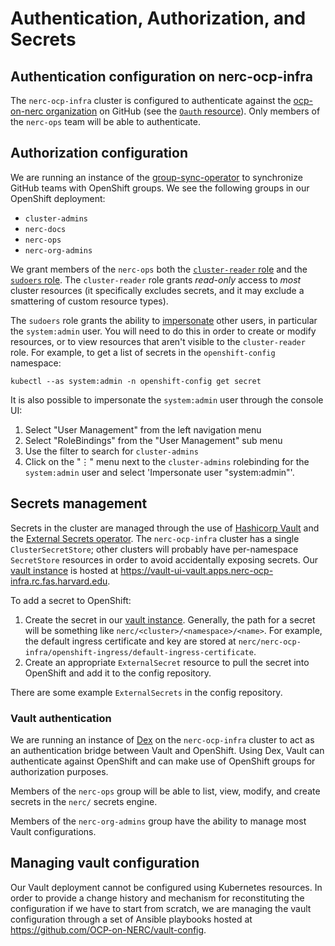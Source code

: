 # Authentication, Authorization, and Secrets

## Authentication configuration on nerc-ocp-infra

The `nerc-ocp-infra` cluster is configured to authenticate against the [ocp-on-nerc organization][] on GitHub (see the [`Oauth` resource][oauth]). Only members of the `nerc-ops` team will be able to authenticate.

[ocp-on-nerc organization]: https://github.com/OCP-on-NERC
[oauth]: https://github.com/OCP-on-NERC/nerc-ocp-config/blob/main/cluster-scope/overlays/nerc-ocp-infra/oauths/cluster_patch.yaml

## Authorization configuration

We are running an instance of the [group-sync-operator][] to synchronize GitHub teams with OpenShift groups. We see the following groups in our OpenShift deployment:

[group-sync-operator]: https://github.com/redhat-cop/group-sync-operator

- `cluster-admins`
- `nerc-docs`
- `nerc-ops`
- `nerc-org-admins`

We grant members of the `nerc-ops` both the [`cluster-reader` role][cluster-reader] and the [`sudoers` role][sudoers]. The `cluster-reader` role grants *read-only* access to *most* cluster resources (it specifically excludes secrets, and it may exclude a smattering of custom resource types).

The `sudoers` role grants the ability to [impersonate][] other users, in particular the `system:admin` user. You will need to do this in order to create or modify resources, or to view resources that aren't visible to the `cluster-reader` role.  For example, to get a list of secrets in the `openshift-config` namespace:

```
kubectl --as system:admin -n openshift-config get secret
```

It is also possible to impersonate the `system:admin` user through the console UI:

1. Select "User Management" from the left navigation menu
1. Select "RoleBindings" from the "User Management" sub menu
1. Use the filter to search for `cluster-admins`
1. Click on the "⋮" menu next to the `cluster-admins` rolebinding for the `system:admin` user and select 'Impersonate user "system:admin"'.

[cluster-reader]: https://github.com/OCP-on-NERC/nerc-ocp-config/blob/main/cluster-scope/overlays/nerc-ocp-infra/clusterrolebindings/nerc-ops-cluster-reader.yaml
[sudoers]: https://github.com/OCP-on-NERC/nerc-ocp-config/blob/main/cluster-scope/overlays/nerc-ocp-infra/clusterrolebindings/nerc-ops-sudoers.yaml
[impersonate]: https://docs.openshift.com/container-platform/4.10/authentication/impersonating-system-admin.html

## Secrets management

Secrets in the cluster are managed through the use of [Hashicorp Vault][] and the [External Secrets operator][]. The `nerc-ocp-infra` cluster has a single `ClusterSecretStore`; other clusters will probably have per-namespace `SecretStore` resources in order to avoid accidentally exposing secrets. Our [vault instance][] is hosted at <https://vault-ui-vault.apps.nerc-ocp-infra.rc.fas.harvard.edu>.

[hashicorp vault]: https://www.vaultproject.io/
[external secrets operator]: https://external-secrets.io/
[vault instance]: https://vault-ui-vault.apps.nerc-ocp-infra.rc.fas.harvard.edu/

To add a secret to OpenShift:

1. Create the secret in our [vault instance][]. Generally, the path for a secret will be something like `nerc/<cluster>/<namespace>/<name>`. For example, the default ingress certificate and key are stored at `nerc/nerc-ocp-infra/openshift-ingress/default-ingress-certificate`.
1. Create an appropriate `ExternalSecret` resource to pull the secret into OpenShift and add it to the config repository.

There are some example `ExternalSecrets` in the config repository.

### Vault authentication

We are running an instance of [Dex][] on the `nerc-ocp-infra` cluster to act as an authentication bridge between Vault and OpenShift. Using Dex, Vault can authenticate against OpenShift and can make use of OpenShift groups for authorization purposes.

Members of the `nerc-ops` group will be able to list, view, modify, and create secrets in the `nerc/` secrets engine.

Members of the `nerc-org-admins` group have the ability to manage most Vault configurations.

[Dex]: https://github.com/dexidp/dex


## Managing vault configuration

Our Vault deployment cannot be configured using Kubernetes resources. In order to provide a change history and mechanism for reconstituting the configuration if we have to start from scratch, we are managing the vault configuration through a set of Ansible playbooks hosted at <https://github.com/OCP-on-NERC/vault-config>.
